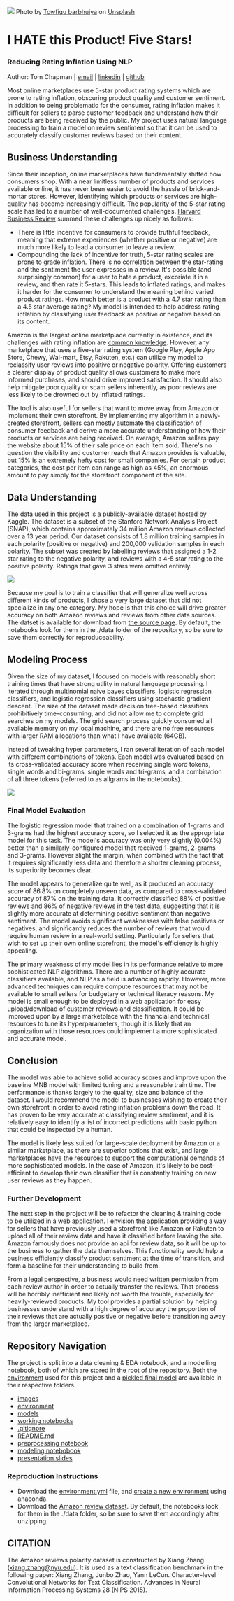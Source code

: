 ![](./images/banner.jpeg)
Photo by <a href="https://unsplash.com/@towfiqu999999?utm_source=unsplash&utm_medium=referral&utm_content=creditCopyText">Towfiqu barbhuiya</a> on <a href="https://unsplash.com/s/photos/customer-ratings?utm_source=unsplash&utm_medium=referral&utm_content=creditCopyText">Unsplash</a>
  
# I HATE this Product! Five Stars!
### Reducing Rating Inflation Using NLP
Author: Tom Chapman | [email](mailto:thomas.h.chapman@gmail.com) | [linkedin](https://www.linkedin.com/in/thomashchapman/) | [github](https://github.com/ThomasHChapman)

Most online marketplaces use 5-star product rating systems which are prone to rating inflation, obscuring product quality and customer sentiment. In addition to being problematic for the consumer, rating inflation makes it difficult for sellers to parse customer feedback and understand how their products are being received by the public. My project uses natural language processing to train a model on review sentiment so that it can be used to accurately classify customer reviews based on their content.


## Business Understanding
Since their inception, online marketplaces have fundamentally shifted how consumers shop. With a near limitless number of products and services available online, it has never been easier to avoid the hassle of brick-and-mortar stores. However, identifying which products or services are high-quality has become increasingly difficult. The popularity of the 5-star rating scale has led to a number of well-documented challenges. [Harvard Business Review](https://hbr.org/2019/07/the-problems-with-5-star-rating-systems-and-how-to-fix-them) summed these challenges up nicely as follows:

- There is little incentive for consumers to provide truthful feedback, meaning that extreme experiences (whether positive or negative) are much more likely to lead a consumer to leave a review.
- Compounding the lack of incentive for truth, 5-star rating scales are prone to grade inflation. There is no correlation between the star-rating and the sentiment the user expresses in a review. It's possible (and surprisingly common) for a user to hate a product, excoriate it in a review, and then rate it 5-stars. This leads to inflated ratings, and makes it harder for the consumer to understand the meaning behind varied product ratings. How much better is a product with a 4.7 star rating than a 4.5 star average rating?
My model is intended to help address rating inflation by classifying user feedback as positive or negative based on its content.

Amazon is the largest online marketplace currently in existence, and its challenges with rating inflation are [common knowledge](https://www.nytimes.com/2021/06/18/technology/amazon-reviews.html). However, any marketplace that uses a five-star rating system (Google Play, Apple App Store, Chewy, Wal-mart, Etsy, Rakuten, etc.) can utilize my model to reclassify user reviews into positive or negative polarity. Offering customers a clearer display of product quality allows customers to make more informed purchases, and should drive improved satisfaction. It should also help mitigate poor quality or scam sellers inherently, as poor reviews are less likely to be drowned out by inflated ratings.

The tool is also useful for sellers that want to move away from Amazon or implement their own storefront. By implementing my algorithm in a newly-created storefront, sellers can mostly automate the classification of consumer feedback and derive a more accurate understanding of how their products or services are being received. On average, Amazon sellers pay the website about 15% of their sale price on each item sold. There's no question the visibility and customer reach that Amazon provides is valuable, but 15% is an extremely hefty cost for small companies. For certain product categories, the cost per item can range as high as 45%, an enormous amount to pay simply for the storefront component of the site.


## Data Understanding
The data used in this project is a publicly-available dataset hosted by Kaggle. The dataset is a subset of the Stanford Network Analysis Project (SNAP), which contains approximately 34 million Amazon reviews collected over a 13 year period. Our dataset consists of 1.8 million training samples in each polarity (positive or negative) and 200,000 validation samples in each polarity. The subset was created by labelling reviews that assigned a 1-2 star rating to the negative polarity, and reviews with a 4-5 star rating to the positive polarity. Ratings that gave 3 stars were omitted entirely.

![](images/sent_dist.png)

Because my goal is to train a classifier that will generalize well across different kinds of products, I chose a very large dataset that did not specialize in any one category. My hope is that this choice will drive greater accuracy on both Amazon reviews and reviews from other data sources. The datset is available for download from [the source page](https://www.kaggle.com/datasets/kritanjalijain/amazon-reviews). By default, the notebooks look for them in the ./data folder of the repository, so be sure to save them correctly for reproduceability. 


## Modeling Process
Given the size of my dataset, I focused on models with reasonably short training times that have strong utility in natural language processing. I iterated through multinomial naive bayes classifiers, logistic regression classifiers, and logistic regression classifiers using stochastic gradient descent. The size of the dataset made decision tree-based classifiers prohibitively time-consuming, and did not allow me to complete grid searches on my models. The grid search process quickly consumed all available memory on my local machine, and there are no free resources with larger RAM allocations than what I have available (64GB).

Instead of tweaking hyper parameters, I ran several iteration of each model with different combinations of tokens. Each model was evaluated based on its cross-validated accuracy score when receiving single word tokens, single words and bi-grams, single words and tri-grams, and a combination of all three tokens (referred to as allgrams in the notebooks).

![](images/model_performance.png)

### Final Model Evaluation
The logistic regression model that trained on a combination of 1-grams and 3-grams had the highest accuracy score, so I selected it as the appropriate model for this task. The model's accuracy was only very slightly (0.004%) better than a similarly-configured model that received 1-grams, 2-grams and 3-grams. However slight the margin, when combined with the fact that it requires significantly less data and therefore a shorter cleaning process, its superiority becomes clear.

The model appears to generalize quite well, as it produced an accuracy score of 86.8% on completely unseen data, as compared to cross-validated accuracy of 87% on the training data. It correctly classified 88% of positive reviews and 86% of negative reviews in the test data, suggesting that it is slightly more accurate at determining positive sentiment than negative sentiment. The model avoids significant weaknesses with false positives or negatives, and significantly reduces the number of reviews that would require human review in a real-world setting. Particularly for sellers that wish to set up their own online storefront, the model's efficiency is highly appealing.

The primary weakness of my model lies in its performance relative to more sophisticated NLP algorithms. There are a number of highly accurate classifiers available, and NLP as a field is advancing rapidly. However, more advanced techniques can require compute resources that may not be available to small sellers for budgetary or technical literacy reasons. My model is small enough to be deployed in a web application for easy upload/download of customer reviews and classification. It could be improved upon by a large marketplace with the financial and technical resources to tune its hyperparameters, though it is likely that an organization with those resources could implement a more sophisticated and accurate model.


## Conclusion
The model was able to achieve solid accuracy scores and improve upon the baseline MNB model with limited tuning and a reasonable train time. The performance is thanks largely to the quality, size and balance of the dataset. I would recommend the model to businesses wishing to create their own storefront in order to avoid rating inflation problems down the road. It has proven to be very accurate at classifying review sentiment, and it is relatively easy to identify a list of incorrect predictions with basic python that could be inspected by a human.

The model is likely less suited for large-scale deployment by Amazon or a similar marketplace, as there are superior options that exist, and large marketplaces have the resources to support the computational demands of more sophisticated models. In the case of Amazon, it's likely to be cost-efficient to develop their own classifier that is constantly training on new user reviews as they happen. 


### Further Development
The next step in the project will be to refactor the cleaning & training code to be utilized in a web application. I envision the application providing a way for sellers that have previously used a storefront like Amazon or Rakuten to upload all of their review data and have it classified before leaving the site. Amazon famously does not provide an api for review data, so it will be up to the business to gather the data themselves. This functionality would help a business efficiently classify product sentiment at the time of transition, and form a baseline for their understanding to build from. 

From a legal perspective, a business would need written permission from each review author in order to actually transfer the reviews. That process will be horribly inefficient and likely not worth the trouble, especially for heavily-reviewed products. My tool provides a partial solution by helping businesses understand with a high degree of accuracy the proportion of their reviews that are actually positive or negative before transitioning away from the larger marketplace.


## Repository Navigation
The project is split into a data cleaning & EDA notebook, and a modelling notebook, both of which are stored in the root of the repository. Both the [environment](environment/environment.yml) used for this project and a [pickled final model](models/final_model.pkl) are available in their respective folders.

* [images](images/)
* [environment](environment/)
* [models](models/)
* [working notebooks](working_notebooks/)
* [.gitignore](.gitignore)
* [README.md](README.md)
* [preprocessing notebook](preprocessing_nb.ipynb)
* [modeling notebobook](modeling_nb.ipynb)
* [presentation slides](presentation_slides.pdf)


### Reproduction Instructions
- Download the [environment.yml](environment/environment.yml) file, and [create a new environment](https://conda.io/projects/conda/en/latest/user-guide/tasks/manage-environments.html) using anaconda.
- Download the [Amazon review dataset](https://www.kaggle.com/datasets/kritanjalijain/amazon-reviews?select=train.csv). By default, the notebooks look for them in the ./data folder, so be sure to save them accordingly after unzipping.



## CITATION
The Amazon reviews polarity dataset is constructed by Xiang Zhang (xiang.zhang@nyu.edu). It is used as a text classification benchmark in the following paper: Xiang Zhang, Junbo Zhao, Yann LeCun. Character-level Convolutional Networks for Text Classification. Advances in Neural Information Processing Systems 28 (NIPS 2015).

